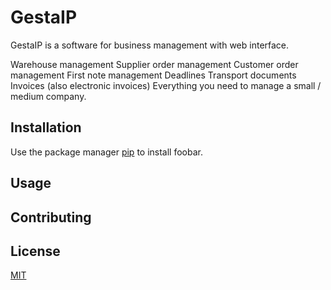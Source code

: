 # GestaIP

GestaIP is a software for business management with web interface.

Warehouse management
Supplier order management
Customer order management
First note management
Deadlines
Transport documents
Invoices (also electronic invoices)
Everything you need to manage a small / medium company.

## Installation

Use the package manager [pip](https://pip.pypa.io/en/stable/) to install foobar.

## Usage


## Contributing


## License
[MIT](https://choosealicense.com/licenses/mit/)
